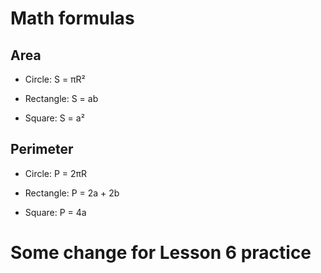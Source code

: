 # Math formulas

## Area

- Circle: S = πR²

- Rectangle: S = ab

- Square: S = a²

## Perimeter

- Circle: P = 2πR

- Rectangle: P = 2a + 2b

- Square: P = 4a

# Some change for Lesson 6 practice